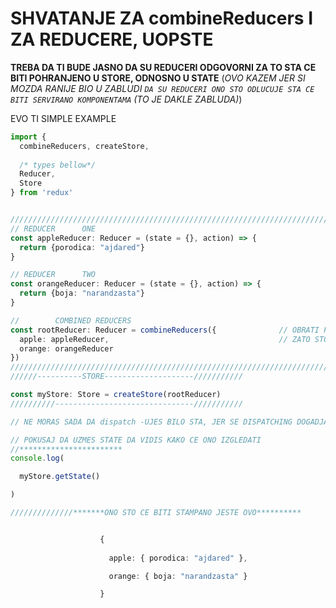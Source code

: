 # SHVATANJE ZA combineReducers I ZA REDUCERE, UOPSTE

**TREBA DA TI BUDE JASNO DA SU REDUCERI ODGOVORNI ZA TO STA CE BITI POHRANJENO U STORE, ODNOSNO U STATE** (*OVO KAZEM JER SI MOZDA RANIJE BIO U ZABLUDI `DA SU REDUCERI ONO STO ODLUCUJE STA CE BITI SERVIRANO KOMPONENTAMA` (TO JE DAKLE ZABLUDA)*)

EVO TI SIMPLE EXAMPLE

```typescript
import {
  combineReducers, createStore,
  
  /* types bellow*/
  Reducer,
  Store
} from 'redux'


////////////////////////////////////////////////////////////////////////
// REDUCER      ONE
const appleReducer: Reducer = (state = {}, action) => {
  return {porodica: "ajdared"}
}

// REDUCER      TWO
const orangeReducer: Reducer = (state = {}, action) => {
  return {boja: "narandzasta"}
}

//        COMBINED REDUCERS
const rootReducer: Reducer = combineReducers({              // OBRATI PA<NJU DA TOKA KAKO SAM STRUKTURIRAO OVAJ OBJEKAT>
  apple: appleReducer,                                      // ZATO STO CE TO ODREDITI KAK OCE IZGLEDATI KONACNI STATE
  orange: orangeReducer
})
////////////////////////////////////////////////////////////////////////
//////----------STORE--------------------///////////

const myStore: Store = createStore(rootReducer) 
//////////-------------------------------///////////

// NE MORAS SADA DA dispatch -UJES BILO STA, JER SE DISPATCHING DOGADJA, KADA SI I KREIRAO STORE

// POKUSAJ DA UZMES STATE DA VIDIS KAKO CE ONO IZGLEDATI
//***********************
console.log(

  myStore.getState()

)

//////////////*******ONO STO CE BITI STAMPANO JESTE OVO**********


                    {
                      
                      apple: { porodica: "ajdared" },

                      orange: { boja: "narandzasta" }

                    }


```
